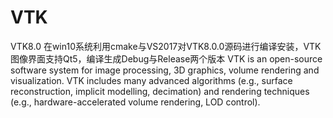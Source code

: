 # VTK
VTK8.0
在win10系统利用cmake与VS2017对VTK8.0.0源码进行编译安装，VTK图像界面支持Qt5，编译生成Debug与Release两个版本
VTK is an open-source software system for image processing, 3D
graphics, volume rendering and visualization. VTK includes many
advanced algorithms (e.g., surface reconstruction, implicit modelling,
decimation) and rendering techniques (e.g., hardware-accelerated
volume rendering, LOD control).

